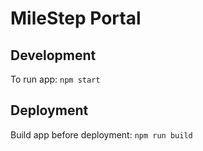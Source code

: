 # MileStep Portal

## Development

To run app: `npm start`

## Deployment

Build app before deployment:
`npm run build`
